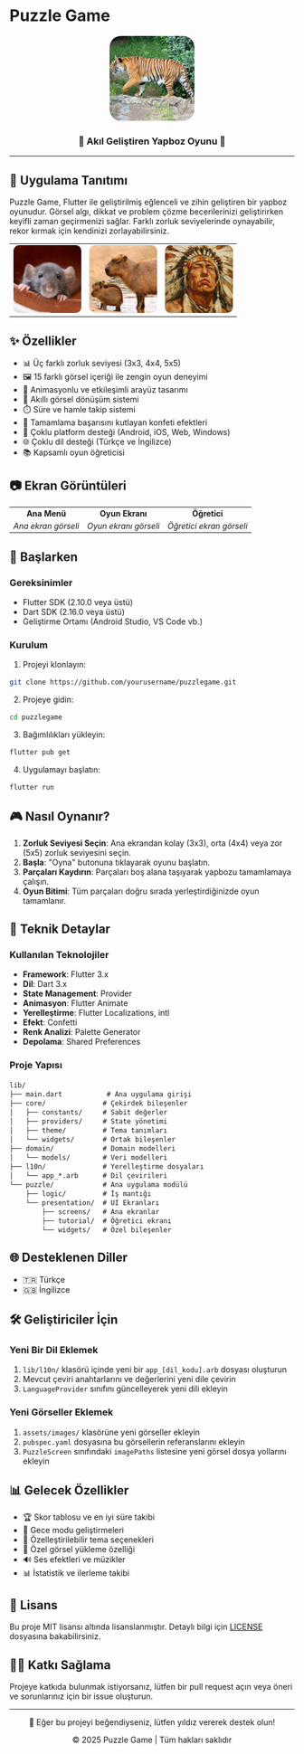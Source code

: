 # Puzzle Game

<div align="center">
  <img src="assets/images/piece1.jpg" alt="Puzzle Game Logo" width="150" style="border-radius: 20px">
  <h3>🧩 Akıl Geliştiren Yapboz Oyunu 🧠</h3>
</div>

---

## 📱 Uygulama Tanıtımı

Puzzle Game, Flutter ile geliştirilmiş eğlenceli ve zihin geliştiren bir yapboz oyunudur. Görsel algı, dikkat ve problem çözme becerilerinizi geliştirirken keyifli zaman geçirmenizi sağlar. Farklı zorluk seviyelerinde oynayabilir, rekor kırmak için kendinizi zorlayabilirsiniz.

<div align="center">
  <table>
    <tr>
      <td><img src="assets/images/piece2.jpg" width="120" style="border-radius: 10px"></td>
      <td><img src="assets/images/piece3.jpg" width="120" style="border-radius: 10px"></td>
      <td><img src="assets/images/piece4.jpg" width="120" style="border-radius: 10px"></td>
    </tr>
  </table>
</div>

## ✨ Özellikler

- 📊 Üç farklı zorluk seviyesi (3x3, 4x4, 5x5)
- 🖼️ 15 farklı görsel içeriği ile zengin oyun deneyimi
- 🌈 Animasyonlu ve etkileşimli arayüz tasarımı
- 🔄 Akıllı görsel dönüşüm sistemi
- ⏱️ Süre ve hamle takip sistemi
- 🎯 Tamamlama başarısını kutlayan konfeti efektleri
- 📱 Çoklu platform desteği (Android, iOS, Web, Windows)
- 🌐 Çoklu dil desteği (Türkçe ve İngilizce)
- 📚 Kapsamlı oyun öğreticisi

## 📷 Ekran Görüntüleri

<div align="center">
  <table>
    <tr>
      <td align="center"><strong>Ana Menü</strong></td>
      <td align="center"><strong>Oyun Ekranı</strong></td>
      <td align="center"><strong>Öğretici</strong></td>
    </tr>
    <tr>
      <td><em>Ana ekran görseli</em></td>
      <td><em>Oyun ekranı görseli</em></td>
      <td><em>Öğretici ekran görseli</em></td>
    </tr>
  </table>
</div>

## 🚀 Başlarken

### Gereksinimler

- Flutter SDK (2.10.0 veya üstü)
- Dart SDK (2.16.0 veya üstü)
- Geliştirme Ortamı (Android Studio, VS Code vb.)

### Kurulum

1. Projeyi klonlayın:
```bash
git clone https://github.com/yourusername/puzzlegame.git
```

2. Projeye gidin:
```bash
cd puzzlegame
```

3. Bağımlılıkları yükleyin:
```bash
flutter pub get
```

4. Uygulamayı başlatın:
```bash
flutter run
```

## 🎮 Nasıl Oynanır?

1. **Zorluk Seviyesi Seçin**: Ana ekrandan kolay (3x3), orta (4x4) veya zor (5x5) zorluk seviyesini seçin.
2. **Başla**: "Oyna" butonuna tıklayarak oyunu başlatın.
3. **Parçaları Kaydırın**: Parçaları boş alana taşıyarak yapbozu tamamlamaya çalışın.
4. **Oyun Bitimi**: Tüm parçaları doğru sırada yerleştirdiğinizde oyun tamamlanır.

## 🧰 Teknik Detaylar

### Kullanılan Teknolojiler

- **Framework**: Flutter 3.x
- **Dil**: Dart 3.x
- **State Management**: Provider
- **Animasyon**: Flutter Animate
- **Yerelleştirme**: Flutter Localizations, intl
- **Efekt**: Confetti
- **Renk Analizi**: Palette Generator
- **Depolama**: Shared Preferences

### Proje Yapısı

```
lib/
├── main.dart           # Ana uygulama girişi
├── core/              # Çekirdek bileşenler
│   ├── constants/     # Sabit değerler
│   ├── providers/     # State yönetimi
│   ├── theme/         # Tema tanımları
│   └── widgets/       # Ortak bileşenler
├── domain/            # Domain modelleri
│   └── models/        # Veri modelleri
├── l10n/              # Yerelleştirme dosyaları
│   └── app_*.arb      # Dil çevirileri
└── puzzle/            # Ana uygulama modülü
    ├── logic/         # İş mantığı
    └── presentation/  # UI Ekranları
        ├── screens/   # Ana ekranlar
        ├── tutorial/  # Öğretici ekranı
        └── widgets/   # Özel bileşenler
```

## 🌐 Desteklenen Diller

- 🇹🇷 Türkçe
- 🇬🇧 İngilizce

## 🛠️ Geliştiriciler İçin

### Yeni Bir Dil Eklemek

1. `lib/l10n/` klasörü içinde yeni bir `app_[dil_kodu].arb` dosyası oluşturun
2. Mevcut çeviri anahtarlarını ve değerlerini yeni dile çevirin
3. `LanguageProvider` sınıfını güncelleyerek yeni dili ekleyin

### Yeni Görseller Eklemek

1. `assets/images/` klasörüne yeni görseller ekleyin
2. `pubspec.yaml` dosyasına bu görsellerin referanslarını ekleyin
3. `PuzzleScreen` sınıfındaki `imagePaths` listesine yeni görsel dosya yollarını ekleyin

## 📊 Gelecek Özellikler

- 🏆 Skor tablosu ve en iyi süre takibi
- 🌙 Gece modu geliştirmeleri
- 🎨 Özelleştirilebilir tema seçenekleri
- 🧩 Özel görsel yükleme özelliği
- 🔊 Ses efektleri ve müzikler
- 📊 İstatistik ve ilerleme takibi

## 📄 Lisans

Bu proje MIT lisansı altında lisanslanmıştır. Detaylı bilgi için [LICENSE](LICENSE) dosyasına bakabilirsiniz.

## 👨‍💻 Katkı Sağlama

Projeye katkıda bulunmak istiyorsanız, lütfen bir pull request açın veya öneri ve sorunlarınız için bir issue oluşturun.

---

<div align="center">
  <p>
    🌟 Eğer bu projeyi beğendiyseniz, lütfen yıldız vererek destek olun!
  </p>
  <p>
    © 2025 Puzzle Game | Tüm hakları saklıdır
  </p>
</div>
